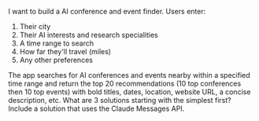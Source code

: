 I want to build a AI conference and event finder. Users enter:
1. Their city
2. Their AI interests and research specialities
3. A time range to search 
4. How far they'll travel (miles)
5. Any other preferences

The app searches for AI conferences and events nearby within a specified time range and return the top 20 recommendations (10 top conferences then 10 top events) with bold titles, dates, location, website URL, a concise description, etc. What are 3 solutions starting with the simplest first? Include a solution that uses the Claude Messages API.